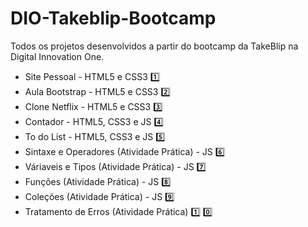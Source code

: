 # DIO-Takeblip-Bootcamp
Todos os projetos desenvolvidos a partir do bootcamp da TakeBlip na Digital Innovation One.

- Site Pessoal - HTML5 e CSS3 :one:
- Aula Bootstrap - HTML5 e CSS3 :two: 
- Clone Netflix - HTML5 e CSS3 :three:
- Contador - HTML5, CSS3 e JS :four:
- To do List - HTML5, CSS3 e JS :five:
- Sintaxe e Operadores (Atividade Prática) - JS :six:
- Váriaveis e Tipos (Atividade Prática) - JS :seven:
- Funções (Atividade Prática) - JS :eight:
- Coleções (Atividade Prática) - JS :nine:
- Tratamento de Erros (Atividade Prática) :one: :zero:
